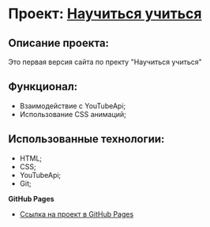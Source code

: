# Проект: [Научиться учиться](https://whereareyou666.github.io/how-to-learn/)

## Описание проекта:
  Это первая версия сайта по пректу "Научиться учиться"

## Функционал:
  * Взаимодействие с YouTubeApi;
  * Использование CSS анимаций;

## Использованные технологии:
  * HTML;
  * CSS;
  * YouTubeApi;
  * Git;

**GitHub Pages**

* [Ссылка на проект в GitHub Pages](https://whereareyou666.github.io/how-to-learn/)
